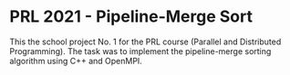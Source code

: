 # PRL 2021 - Pipeline-Merge Sort
This the school project No. 1 for the PRL course (Parallel and Distributed Programming). The task was to implement the pipeline-merge sorting algorithm using C++ and OpenMPI.
